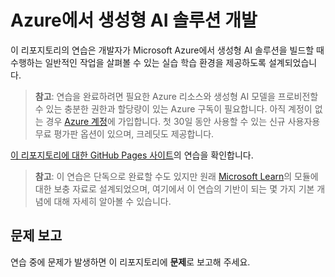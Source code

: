 # Azure에서 생성형 AI 솔루션 개발

이 리포지토리의 연습은 개발자가 Microsoft Azure에서 생성형 AI 솔루션을 빌드할 때 수행하는 일반적인 작업을 살펴볼 수 있는 실습 학습 환경을 제공하도록 설계되었습니다.

> **참고**: 연습을 완료하려면 필요한 Azure 리소스와 생성형 AI 모델을 프로비전할 수 있는 충분한 권한과 할당량이 있는 Azure 구독이 필요합니다. 아직 계정이 없는 경우 [Azure 계정](https://azure.microsoft.com/free)에 가입합니다. 첫 30일 동안 사용할 수 있는 신규 사용자용 무료 평가판 옵션이 있으며, 크레딧도 제공합니다.

[이 리포지토리에 대한 GitHub Pages 사이트](https://microsoftlearning.github.io/mslearn-ai-services/)의 연습을 확인합니다.


> **참고**: 이 연습은 단독으로 완료할 수도 있지만 원래 [Microsoft Learn](https://learn.microsoft.com/training/paths/get-started-azure-ai/)의 모듈에 대한 보충 자료로 설계되었으며, 여기에서 이 연습의 기반이 되는 몇 가지 기본 개념에 대해 자세히 알아볼 수 있습니다.

## 문제 보고

연습 중에 문제가 발생하면 이 리포지토리에 **문제**로 보고해 주세요.
